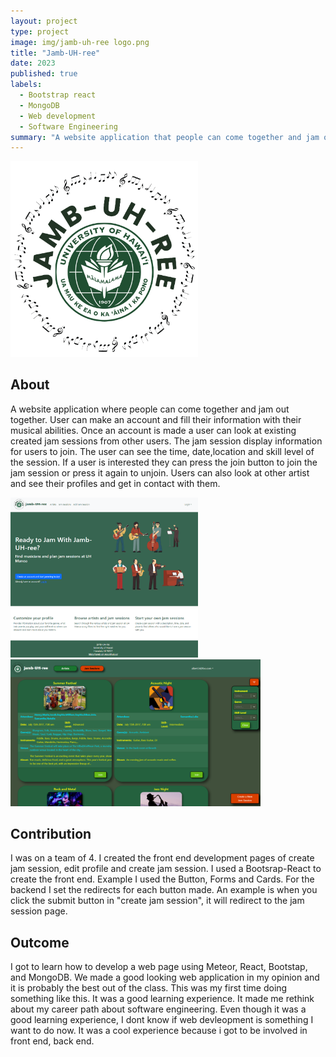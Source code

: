 ```yaml
---
layout: project
type: project
image: img/jamb-uh-ree logo.png
title: "Jamb-UH-ree"
date: 2023
published: true
labels:
  - Bootstrap react
  - MongoDB
  - Web development
  - Software Engineering
summary: "A website application that people can come together and jam out"
---
```

<img width="300px"  src="../img/jamb-uh-ree logo.png"> 

## **About**
A website application where people can come together and jam out together. User can make an account and fill their information with their musical abilities. Once an account is made a user can look at existing created jam sessions from other users. The jam session display information for users to join. The user can see the time, date,location and skill level of the session. If a user is interested they can press the join button to join the jam session or press it again to unjoin. Users can also look at other artist and see their profiles and get in contact with them.

<img width="300px"  src="../img/m1landing.png"> <img width="400px"  src="../img/m3browsej.png"> 


## **Contribution**
I was on a team of 4. I created the front end development pages of create jam session, edit profile and create jam session. I used a Bootsrap-React to create the front end. Example I used the Button, Forms and Cards. For the backend I set the redirects for each button made. An example is when you click the submit button in "create jam session", it will redirect to the jam session page. 

## **Outcome**
I got to learn how to develop a web page using Meteor, React, Bootstap, and MongoDB. We made a good looking web application in my opinion and it is probably the best out of the class. This was my first time doing something like this. It was a good learning experience. It made me rethink about my career path about software engineering. Even though it was a good learning experience, I dont know if web devleopment is something I want to do now. It was a cool experience because i got to be involved in front end, back end. 
